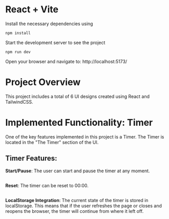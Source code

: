 # React + Vite

Install the necessary dependencies using 

`npm install`

Start the development server to see the project

`npm run dev`

Open your browser and navigate to:
http://localhost:5173/

# Project Overview

This project includes a total of 6 UI designs created using React and TailwindCSS.

# Implemented Functionality: Timer

One of the key features implemented in this project is a Timer. The Timer is located in the "The Timer" section of the UI.

## Timer Features:

**Start/Pause**: The user can start and pause the timer at any moment.

##

**Reset**: The timer can be reset to 00:00.

##

**LocalStorage Integration**: The current state of the timer is stored in localStorage. This means that if the user refreshes the page or closes and reopens the browser, the timer will continue from where it left off.
